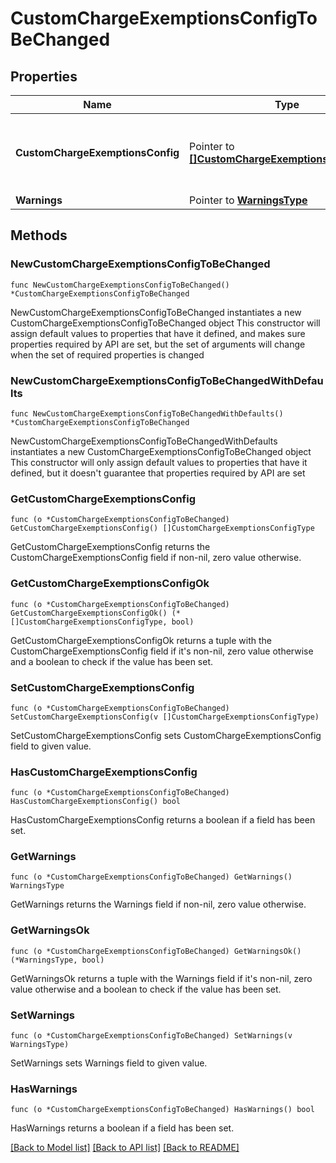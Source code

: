 # CustomChargeExemptionsConfigToBeChanged

## Properties

Name | Type | Description | Notes
------------ | ------------- | ------------- | -------------
**CustomChargeExemptionsConfig** | Pointer to [**[]CustomChargeExemptionsConfigType**](CustomChargeExemptionsConfigType.md) | Existing Custom Charge Exemptions to be changed. | [optional] 
**Warnings** | Pointer to [**WarningsType**](WarningsType.md) |  | [optional] 

## Methods

### NewCustomChargeExemptionsConfigToBeChanged

`func NewCustomChargeExemptionsConfigToBeChanged() *CustomChargeExemptionsConfigToBeChanged`

NewCustomChargeExemptionsConfigToBeChanged instantiates a new CustomChargeExemptionsConfigToBeChanged object
This constructor will assign default values to properties that have it defined,
and makes sure properties required by API are set, but the set of arguments
will change when the set of required properties is changed

### NewCustomChargeExemptionsConfigToBeChangedWithDefaults

`func NewCustomChargeExemptionsConfigToBeChangedWithDefaults() *CustomChargeExemptionsConfigToBeChanged`

NewCustomChargeExemptionsConfigToBeChangedWithDefaults instantiates a new CustomChargeExemptionsConfigToBeChanged object
This constructor will only assign default values to properties that have it defined,
but it doesn't guarantee that properties required by API are set

### GetCustomChargeExemptionsConfig

`func (o *CustomChargeExemptionsConfigToBeChanged) GetCustomChargeExemptionsConfig() []CustomChargeExemptionsConfigType`

GetCustomChargeExemptionsConfig returns the CustomChargeExemptionsConfig field if non-nil, zero value otherwise.

### GetCustomChargeExemptionsConfigOk

`func (o *CustomChargeExemptionsConfigToBeChanged) GetCustomChargeExemptionsConfigOk() (*[]CustomChargeExemptionsConfigType, bool)`

GetCustomChargeExemptionsConfigOk returns a tuple with the CustomChargeExemptionsConfig field if it's non-nil, zero value otherwise
and a boolean to check if the value has been set.

### SetCustomChargeExemptionsConfig

`func (o *CustomChargeExemptionsConfigToBeChanged) SetCustomChargeExemptionsConfig(v []CustomChargeExemptionsConfigType)`

SetCustomChargeExemptionsConfig sets CustomChargeExemptionsConfig field to given value.

### HasCustomChargeExemptionsConfig

`func (o *CustomChargeExemptionsConfigToBeChanged) HasCustomChargeExemptionsConfig() bool`

HasCustomChargeExemptionsConfig returns a boolean if a field has been set.

### GetWarnings

`func (o *CustomChargeExemptionsConfigToBeChanged) GetWarnings() WarningsType`

GetWarnings returns the Warnings field if non-nil, zero value otherwise.

### GetWarningsOk

`func (o *CustomChargeExemptionsConfigToBeChanged) GetWarningsOk() (*WarningsType, bool)`

GetWarningsOk returns a tuple with the Warnings field if it's non-nil, zero value otherwise
and a boolean to check if the value has been set.

### SetWarnings

`func (o *CustomChargeExemptionsConfigToBeChanged) SetWarnings(v WarningsType)`

SetWarnings sets Warnings field to given value.

### HasWarnings

`func (o *CustomChargeExemptionsConfigToBeChanged) HasWarnings() bool`

HasWarnings returns a boolean if a field has been set.


[[Back to Model list]](../README.md#documentation-for-models) [[Back to API list]](../README.md#documentation-for-api-endpoints) [[Back to README]](../README.md)



